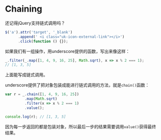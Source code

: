# Chaining

还记得jQuery支持链式调用吗？

```js
$('a').attr('target', '_blank')
      .append(' <i class="uk-icon-external-link"></i>')
      .click(function () {});
```

如果我们有一组操作，用underscore提供的函数，写出来像这样：

```js
_.filter(_.map([1, 4, 9, 16, 25], Math.sqrt), x => x % 2 === 1);
// [1, 3, 5]
```

上面能写成链式调用。

underscore提供了把对象包装成能进行链式调用的方法，就是`chain()`函数：

```js
var r = _.chain([1, 4, 9, 16, 25])
         .map(Math.sqrt)
         .filter(x => x % 2 === 1)
         .value();

console.log(r); // [1, 3, 5]
```

因为每一步返回的都是包装对象，所以最后一步的结果需要调用`value()`获得最终结果。